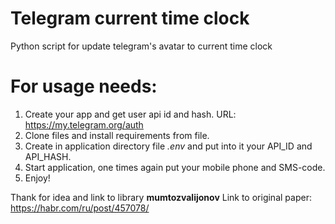 # Telegram current time clock
Python script for update telegram's avatar to current time clock

# For usage needs:
1. Create your app and get user api id and hash. URL: https://my.telegram.org/auth
2. Clone files and install requirements from file.
3. Create in application directory file <i>.env</i> and put into it your API_ID and API_HASH.
4. Start application, one times again put your mobile phone and SMS-code.
5. Enjoy!
 
Thank for idea and link to library <b>mumtozvalijonov</b>
Link to original paper: https://habr.com/ru/post/457078/
 
